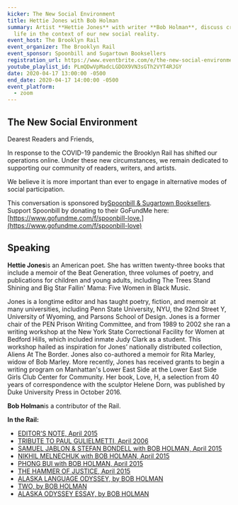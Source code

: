 ```yaml
---
kicker: The New Social Environment
title: Hettie Jones with Bob Holman
summary: Artist **Hettie Jones** with writer **Bob Holman**, discuss creative
  life in the context of our new social reality.
event_host: The Brooklyn Rail
event_organizer: The Brooklyn Rail
event_sponsor: Spoonbill and Sugartown Booksellers
registration_url: https://www.eventbrite.com/e/the-new-social-environment-24-hettie-jones-tickets-102384705410#
youtube_playlist_id: PLmQDwVpMadcLGDOX9VN3sGTh2VYT4RJGY
date: 2020-04-17 13:00:00 -0500
end_date: 2020-04-17 14:00:00 -0500
event_platform:
  - zoom
---
```

## The New Social Environment

Dearest Readers and Friends,

In response to the COVID-19 pandemic the Brooklyn Rail has shifted our operations online. Under these new circumstances, we remain dedicated to supporting our community of readers, writers, and artists.

We believe it is more important than ever to engage in alternative modes of social participation.

This conversation is sponsored by[Spoonbill & Sugartown Booksellers](https://www.spoonbillbooks.com/). Support Spoonbill by donating to their GoFundMe here:[https://www.gofundme.com/f/spoonbill-love.](https://www.gofundme.com/f/spoonbill-love)

## Speaking

**Hettie Jones**is an American poet. She has written twenty-three books that include a memoir of the Beat Generation, three volumes of poetry, and publications for children and young adults, including The Trees Stand Shining and Big Star Fallin' Mama: Five Women in Black Music.

Jones is a longtime editor and has taught poetry, fiction, and memoir at many universities, including Penn State University, NYU, the 92nd Street Y, University of Wyoming, and Parsons School of Design. Jones is a former chair of the PEN Prison Writing Committee, and from 1989 to 2002 she ran a writing workshop at the New York State Correctional Facility for Women at Bedford Hills, which included inmate Judy Clark as a student. This workshop hailed as inspiration for Jones’ nationally distributed collection, Aliens At The Border. Jones also co-authored a memoir for Rita Marley, widow of Bob Marley. More recently, Jones has received grants to begin a writing program on Manhattan's Lower East Side at the Lower East Side Girls Club Center for Community. Her book, Love, H, a selection from 40 years of correspondence with the sculptor Helene Dorn, was published by Duke University Press in October 2016.

**Bob Holman**is a contributor of the Rail.

**In the Rail:**

* [EDITOR'S NOTE, April 2015](https://brooklynrail.org/2015/04/editorsmessage/holman-editors-note)
* [TRIBUTE TO PAUL GULIELMETTI, April 2006](https://brooklynrail.org/2006/04/art/tribute-to-paul-gulielmetti)
* [SAMUEL JABLON & STEFAN BONDELL with BOB HOLMAN, April 2015](https://brooklynrail.org/2015/04/criticspage/samuel-jablon-stefan-bondell-with-bob-holman)
* [NIKHIL MELNECHUK with BOB HOLMAN, April 2015](https://brooklynrail.org/2015/04/criticspage/nikhil-melnechuk-with-bob-holman)
* [PHONG BUI with BOB HOLMAN, April 2015](https://brooklynrail.org/2015/04/criticspage/phong-bui-with-bob-holman)
* [THE HAMMER OF JUSTICE, April 2015](https://brooklynrail.org/2015/04/criticspage/the-hammer-of-justice)
* [ALASKA LANGUAGE ODYSSEY, by BOB HOLMAN](https://brooklynrail.org/2018/06/poetry/Alaska-Odyssey)
* [TWO, by BOB HOLMAN](https://brooklynrail.org/2020/02/poetry/two-holman)
* [ALASKA ODYSSEY ESSAY, by BOB HOLMAN](https://brooklynrail.org/2018/06/poetry/Alaska-Odyssey-Essay)